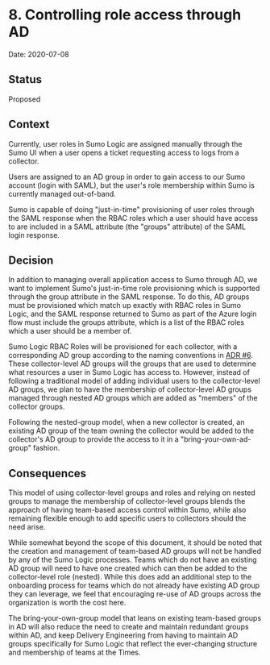 # 8. Controlling role access through AD

Date: 2020-07-08

## Status

Proposed

## Context

Currently, user roles in Sumo Logic are assigned manually through the Sumo UI 
when a user opens a ticket requesting access to logs from a collector.

Users are assigned to an AD group in order to gain access to our Sumo account 
(login with SAML), but the user's role membership within Sumo is currently 
managed out-of-band.

Sumo is capable of doing "just-in-time" provisioning of user roles through the 
SAML response when the RBAC roles which a user should have access to are 
included in a SAML attribute (the "groups" attribute) of the SAML login response.

## Decision

In addition to managing overall application access to Sumo through AD, we want 
to implement Sumo's just-in-time role provisioning which is supported through the 
group attribute in the SAML response. To do this, AD groups must be provisioned 
which match up exactly with RBAC roles in Sumo Logic, and the SAML response 
returned to Sumo as part of the Azure login flow must include the groups 
attribute, which is a list of the RBAC roles which a user should be a member of.

Sumo Logic RBAC Roles will be provisioned for each collector, with
a corresponding AD group according to the naming conventions in 
[ADR #6](0006-naming-sumologic-collectors-and-roles.md). These collector-level 
AD groups will the groups that are used to determine what resources a user in 
Sumo Logic has access to. However, instead of following a traditional model of
adding individual users to the collector-level AD groups, we plan to have the 
membership of collector-level AD groups managed through nested AD groups which
are added as "members" of the collector groups.

Following the nested-group model, when a new collector is created, an existing AD 
group of the team owning the collector would be added to the collector's AD 
group to provide the access to it in a "bring-your-own-ad-group" fashion. 

## Consequences

This model of using collector-level groups and roles and relying on nested 
groups to manage the membership of collector-level groups blends the approach 
of having team-based access control within Sumo, while also remaining flexible 
enough to add specific users to collectors should the need arise.

While somewhat beyond the scope of this document, it should be noted that the
creation and management of team-based AD groups will not be handled by any of 
the Sumo Logic processes. Teams which do not have an existing AD group will need
to have one created which can then be added to the collector-level role (nested).
While this does add an additional step to the onboarding process for teams which
do not already have existing AD group they can leverage, we feel that encouraging
re-use of AD groups across the organization is worth the cost here.

The bring-your-own-group model that leans on existing team-based groups in AD 
will also reduce the need to create and maintain redundant groups within AD,
and keep Delivery Engineering from having to maintain AD groups specifically 
for Sumo Logic that reflect the ever-changing structure and membership of teams 
at the Times.

